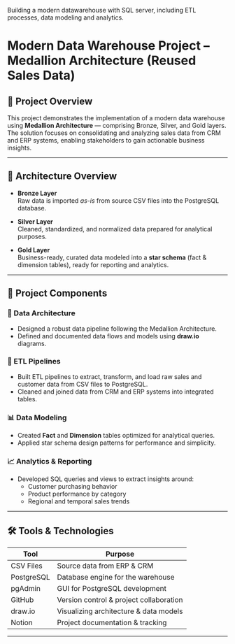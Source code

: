 
Building a modern datawarehouse with SQL server, including ETL processes, data modeling and analytics.
# Modern Data Warehouse Project – Medallion Architecture (Reused Sales Data)

## 📖 Project Overview

This project demonstrates the implementation of a modern data warehouse using **Medallion Architecture** — comprising Bronze, Silver, and Gold layers. The solution focuses on consolidating and analyzing sales data from CRM and ERP systems, enabling stakeholders to gain actionable business insights.

---

## 🔁 Architecture Overview

- **Bronze Layer**  
  Raw data is imported *as-is* from source CSV files into the PostgreSQL database.

- **Silver Layer**  
  Cleaned, standardized, and normalized data prepared for analytical purposes.

- **Gold Layer**  
  Business-ready, curated data modeled into a **star schema** (fact & dimension tables), ready for reporting and analytics.

---

## 🔧 Project Components

### 🧱 Data Architecture
- Designed a robust data pipeline following the Medallion Architecture.
- Defined and documented data flows and models using **draw.io** diagrams.

### 🔁 ETL Pipelines
- Built ETL pipelines to extract, transform, and load raw sales and customer data from CSV files to PostgreSQL.
- Cleaned and joined data from CRM and ERP systems into integrated tables.

### 📊 Data Modeling
- Created **Fact** and **Dimension** tables optimized for analytical queries.
- Applied star schema design patterns for performance and simplicity.

### 📈 Analytics & Reporting
- Developed SQL queries and views to extract insights around:
  - Customer purchasing behavior
  - Product performance by category
  - Regional and temporal sales trends

---

## 🛠️ Tools & Technologies

| Tool         | Purpose                                  |
|--------------|-------------------------------------------|
| CSV Files     | Source data from ERP & CRM               |
| PostgreSQL    | Database engine for the warehouse        |
| pgAdmin       | GUI for PostgreSQL development           |
| GitHub        | Version control & project collaboration  |
| draw.io       | Visualizing architecture & data models   |
| Notion        | Project documentation & tracking         |

---


